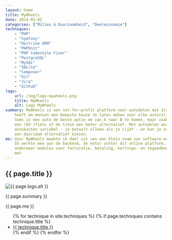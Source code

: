 ```yaml
---
layout: home
title: MyWheels
date: 2014-05-01
categories: ["Milieu & Duurzaamheid", "Deeleconomie"]
techniques:
    - "PHP"
    - "Symfony"
    - "Doctrine ORM"
    - "PHPUnit"
    - "PHP Codestyle Fixer"
    - "PostgreSQL"
    - "MySQL"
    - "SQLite"
    - "Composer"
    - "Git"
    - "Jira"
    - "Github"
logo:
    url: /img/logo-mywheels.png
    title: MyWheels
    alt: Logo MyWheels
summary: MyWheels is een not-for-profit platform voor autodelen dat als ideaal
    heeft om mensen een bewuste keuze te laten maken voor elke autorit.
    Soms is een auto de beste optie om van A naar B te komen, maar vaak is
    een (OV-)fiets of de trein een beter alternatief. Met autodelen worden
    autokosten variabel - je betaalt alleen als je rijdt - en kun je vaker voor
    een duurzaam alternatief kiezen.
me: Voor MyWheels maakte ik deel uit van een klein team van software-ontwikkelaars.
    Ik werkte mee aan de backend, de motor achter dit online platform. Ik bouwde
    ondermeer modules voor facturatie, betaling, kortings- en tegoedbonnen, koppelingen
    met
---
```

<div class="row">
    <div class="col-xs-12">
        <h2>{{ page.title }}</h2>
        <img src="{{ page.logo.url }}" title="{{ page.logo.title }}" alt="{{ page.logo.alt }}" class="img-responsive pull-right">
        <p>{{ page.summary }}</p>
        <p>{{ page.me }}</p>
        <ul class="list-inline">
        {% for technique in site.techniques %}
            {% if page.techniques contains technique.title %}
                <li>
                    <a href="{{ technique.url }}">
                        <span class="label label-default">{{ technique.title }}</span>
                    </a>
                </li>
            {% endif %}
        {% endfor %}
        </ul>
    </div>
</div>
